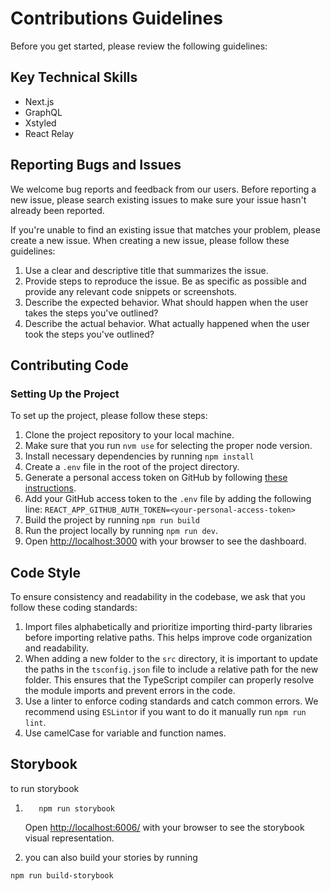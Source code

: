 # Contributions Guidelines

Before you get started, please review the following guidelines:

## Key Technical Skills

- Next.js
- GraphQL
- Xstyled
- React Relay

## Reporting Bugs and Issues

We welcome bug reports and feedback from our users. Before reporting a new issue, please search existing issues to make sure your issue hasn't already been reported.

If you're unable to find an existing issue that matches your problem, please create a new issue. When creating a new issue, please follow these guidelines:

1. Use a clear and descriptive title that summarizes the issue.
2. Provide steps to reproduce the issue. Be as specific as possible and provide any relevant code snippets or screenshots.
3. Describe the expected behavior. What should happen when the user takes the steps you've outlined?
4. Describe the actual behavior. What actually happened when the user took the steps you've outlined?

## Contributing Code

### Setting Up the Project

To set up the project, please follow these steps:

1. Clone the project repository to your local machine.
2. Make sure that you run `nvm use` for selecting the proper node version.
3. Install necessary dependencies by running `npm install`
4. Create a `.env` file in the root of the project directory.
5. Generate a personal access token on GitHub by following [these instructions](https://docs.github.com/en/authentication/keeping-your-account-and-data-secure/creating-a-personal-access-token).
6. Add your GitHub access token to the `.env` file by adding the following line: `REACT_APP_GITHUB_AUTH_TOKEN=<your-personal-access-token>`
7. Build the project by running `npm run build`
8. Run the project locally by running `npm run dev`.
9. Open [http://localhost:3000](http://localhost:3000/) with your browser to see the dashboard.

## Code Style

To ensure consistency and readability in the codebase, we ask that you follow these coding standards:

1. Import files alphabetically and prioritize importing third-party libraries before importing relative paths. This helps improve code organization and readability.
2. When adding a new folder to the `src` directory, it is important to update the paths in the `tsconfig.json` file to include a relative path for the new folder. This ensures that the TypeScript compiler can properly resolve the module imports and prevent errors in the code.
3. Use a linter to enforce coding standards and catch common errors. We recommend using `ESLint`or if you want to do it manually run `npm run lint`.
4. Use camelCase for variable and function names.

## Storybook

to run storybook

1. ```
      npm run storybook
   ```

   Open [http://localhost:6006/](http://localhost:6006/) with your browser to see the storybook visual representation.

2. you can also build your stories by running

```
npm run build-storybook
```
